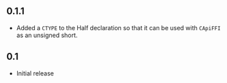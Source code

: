 0.1.1
-----
* Added a `CTYPE` to the Half declaration so that it can be used with `CApiFFI` as an unsigned short.

0.1
---
* Initial release

